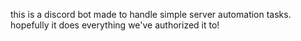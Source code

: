 this is a discord bot made to handle simple server automation tasks. hopefully it does everything we've authorized it to!
